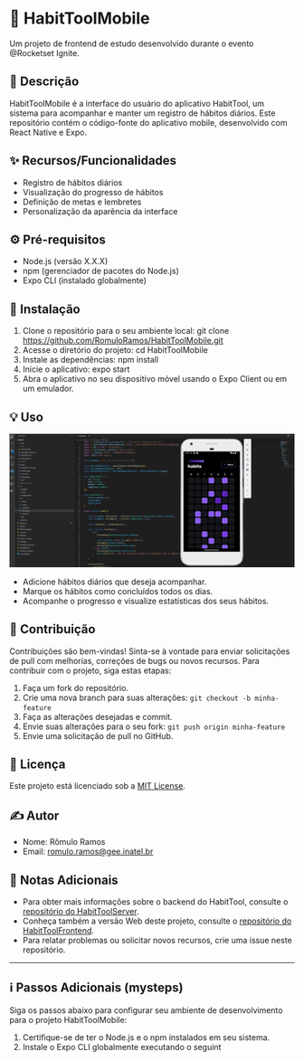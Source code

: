 # 📱 HabitToolMobile
Um projeto de frontend de estudo desenvolvido durante o evento @Rocketset Ignite.

## 📜 Descrição
HabitToolMobile é a interface do usuário do aplicativo HabitTool, um sistema para acompanhar e manter um registro de hábitos diários. Este repositório contém o código-fonte do aplicativo mobile, desenvolvido com React Native e Expo.

## ✨ Recursos/Funcionalidades
- Registro de hábitos diários
- Visualização do progresso de hábitos
- Definição de metas e lembretes
- Personalização da aparência da interface

## ⚙️ Pré-requisitos
- Node.js (versão X.X.X)
- npm (gerenciador de pacotes do Node.js)
- Expo CLI (instalado globalmente)

## 🚀 Instalação
1. Clone o repositório para o seu ambiente local:
git clone https://github.com/RomuloRamos/HabitToolMobile.git
2. Acesse o diretório do projeto:
cd HabitToolMobile
3. Instale as dependências:
npm install
4. Inicie o aplicativo:
expo start
5. Abra o aplicativo no seu dispositivo móvel usando o Expo Client ou em um emulador.

## 💡 Uso
![HabitToolFrontend Preview](./Demo/Animation.gif)
- Adicione hábitos diários que deseja acompanhar.
- Marque os hábitos como concluídos todos os dias.
- Acompanhe o progresso e visualize estatísticas dos seus hábitos.

## 🤝 Contribuição
Contribuições são bem-vindas! Sinta-se à vontade para enviar solicitações de pull com melhorias, correções de bugs ou novos recursos. Para contribuir com o projeto, siga estas etapas:
1. Faça um fork do repositório.
2. Crie uma nova branch para suas alterações: `git checkout -b minha-feature`
3. Faça as alterações desejadas e commit.
4. Envie suas alterações para o seu fork: `git push origin minha-feature`
5. Envie uma solicitação de pull no GitHub.

## 📄 Licença
Este projeto está licenciado sob a [MIT License](https://opensource.org/licenses/MIT).

## ✍️ Autor
- Nome: Rômulo Ramos
- Email: romulo.ramos@gee.inatel.br

## 📝 Notas Adicionais
- Para obter mais informações sobre o backend do HabitTool, consulte o [repositório do HabitToolServer](https://github.com/RomuloRamos/HabitToolServer).
- Conheça também a versão Web deste projeto, consulte o [repositório do HabitToolFrontend](https://github.com/RomuloRamos/HabitToolFrontend).
- Para relatar problemas ou solicitar novos recursos, crie uma issue neste repositório.

---

## ℹ️ Passos Adicionais (mysteps)
Siga os passos abaixo para configurar seu ambiente de desenvolvimento para o projeto HabitToolMobile:

1. Certifique-se de ter o Node.js e o npm instalados em seu sistema.
2. Instale o Expo CLI globalmente executando o seguint
